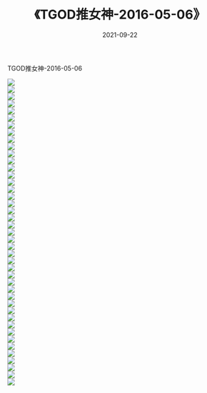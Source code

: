 ﻿---
layout: post
title:  《TGOD推女神-2016-05-06》
date:   2021-09-22
img: http://img.660000.xyz/Sharelink/网络美图/2021/TGOD推女神-2016-05-06/000.jpg
categories: [美女, 清纯, 唯美]
---

TGOD推女神-2016-05-06

  ![](http://img.660000.xyz/Sharelink/网络美图/2021/TGOD推女神-2016-05-06/001.jpg) <br> ![](http://img.660000.xyz/Sharelink/网络美图/2021/TGOD推女神-2016-05-06/002.jpg) <br> ![](http://img.660000.xyz/Sharelink/网络美图/2021/TGOD推女神-2016-05-06/003.jpg) <br> ![](http://img.660000.xyz/Sharelink/网络美图/2021/TGOD推女神-2016-05-06/004.jpg) <br> ![](http://img.660000.xyz/Sharelink/网络美图/2021/TGOD推女神-2016-05-06/005.jpg) <br> ![](http://img.660000.xyz/Sharelink/网络美图/2021/TGOD推女神-2016-05-06/006.jpg) <br> ![](http://img.660000.xyz/Sharelink/网络美图/2021/TGOD推女神-2016-05-06/007.jpg) <br> ![](http://img.660000.xyz/Sharelink/网络美图/2021/TGOD推女神-2016-05-06/008.jpg) <br> ![](http://img.660000.xyz/Sharelink/网络美图/2021/TGOD推女神-2016-05-06/009.jpg) <br> ![](http://img.660000.xyz/Sharelink/网络美图/2021/TGOD推女神-2016-05-06/010.jpg) <br> ![](http://img.660000.xyz/Sharelink/网络美图/2021/TGOD推女神-2016-05-06/011.jpg) <br> ![](http://img.660000.xyz/Sharelink/网络美图/2021/TGOD推女神-2016-05-06/012.jpg) <br> ![](http://img.660000.xyz/Sharelink/网络美图/2021/TGOD推女神-2016-05-06/013.jpg) <br> ![](http://img.660000.xyz/Sharelink/网络美图/2021/TGOD推女神-2016-05-06/014.jpg) <br> ![](http://img.660000.xyz/Sharelink/网络美图/2021/TGOD推女神-2016-05-06/015.jpg) <br> ![](http://img.660000.xyz/Sharelink/网络美图/2021/TGOD推女神-2016-05-06/016.jpg) <br> ![](http://img.660000.xyz/Sharelink/网络美图/2021/TGOD推女神-2016-05-06/017.jpg) <br> ![](http://img.660000.xyz/Sharelink/网络美图/2021/TGOD推女神-2016-05-06/018.jpg) <br> ![](http://img.660000.xyz/Sharelink/网络美图/2021/TGOD推女神-2016-05-06/019.jpg) <br> ![](http://img.660000.xyz/Sharelink/网络美图/2021/TGOD推女神-2016-05-06/020.jpg) <br> ![](http://img.660000.xyz/Sharelink/网络美图/2021/TGOD推女神-2016-05-06/021.jpg) <br> ![](http://img.660000.xyz/Sharelink/网络美图/2021/TGOD推女神-2016-05-06/022.jpg) <br> ![](http://img.660000.xyz/Sharelink/网络美图/2021/TGOD推女神-2016-05-06/023.jpg) <br> ![](http://img.660000.xyz/Sharelink/网络美图/2021/TGOD推女神-2016-05-06/024.jpg) <br> ![](http://img.660000.xyz/Sharelink/网络美图/2021/TGOD推女神-2016-05-06/025.jpg) <br> ![](http://img.660000.xyz/Sharelink/网络美图/2021/TGOD推女神-2016-05-06/026.jpg) <br> ![](http://img.660000.xyz/Sharelink/网络美图/2021/TGOD推女神-2016-05-06/027.jpg) <br> ![](http://img.660000.xyz/Sharelink/网络美图/2021/TGOD推女神-2016-05-06/028.jpg) <br> ![](http://img.660000.xyz/Sharelink/网络美图/2021/TGOD推女神-2016-05-06/029.jpg) <br> ![](http://img.660000.xyz/Sharelink/网络美图/2021/TGOD推女神-2016-05-06/030.jpg) <br> ![](http://img.660000.xyz/Sharelink/网络美图/2021/TGOD推女神-2016-05-06/031.jpg) <br> ![](http://img.660000.xyz/Sharelink/网络美图/2021/TGOD推女神-2016-05-06/032.jpg) <br> ![](http://img.660000.xyz/Sharelink/网络美图/2021/TGOD推女神-2016-05-06/033.jpg) <br> ![](http://img.660000.xyz/Sharelink/网络美图/2021/TGOD推女神-2016-05-06/034.jpg) <br> ![](http://img.660000.xyz/Sharelink/网络美图/2021/TGOD推女神-2016-05-06/035.jpg) <br> ![](http://img.660000.xyz/Sharelink/网络美图/2021/TGOD推女神-2016-05-06/036.jpg) <br> ![](http://img.660000.xyz/Sharelink/网络美图/2021/TGOD推女神-2016-05-06/037.jpg) <br> ![](http://img.660000.xyz/Sharelink/网络美图/2021/TGOD推女神-2016-05-06/038.jpg) <br> ![](http://img.660000.xyz/Sharelink/网络美图/2021/TGOD推女神-2016-05-06/039.jpg) <br> ![](http://img.660000.xyz/Sharelink/网络美图/2021/TGOD推女神-2016-05-06/040.jpg) <br> ![](http://img.660000.xyz/Sharelink/网络美图/2021/TGOD推女神-2016-05-06/041.jpg) <br> ![](http://img.660000.xyz/Sharelink/网络美图/2021/TGOD推女神-2016-05-06/042.jpg) <br> ![](http://img.660000.xyz/Sharelink/网络美图/2021/TGOD推女神-2016-05-06/043.jpg) <br>